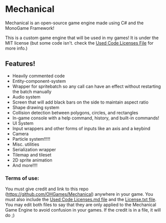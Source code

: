# Mechanical
Mechanical is an open-source game engine made using C# and the MonoGame Framework!

This is a custom game engine that will be used in my games! It is under the MIT license (but some code isn't. check the [Used Code Licenses File](https://github.com/OHGames/Mechanical/blob/main/Use%20Code%20Licenses.md) for more info.)

## Features!
- Heavily commented code
- Entity-component-system
- Wrapper for spritebatch so any call can have an effect without restarting the batch manually
- Audio system
- Screen that will add black bars on the side to maintain aspect ratio
- Shape drawing system
- Collision detection between polygons, circles, and rectangles
- In-game console with a help command, history, and built-in commands!
- UI System
- Input wrappers and other forms of inputs like an axis and a keybind
- Camera
- Particle system!!!!!
- Misc. utilities
- Serialization wrapper
- Tilemap and tileset
- 2D sprite animation
- And more!!!!

### Terms of use:
You must give credit and link to this repo (https://github.com/OHGames/Mechanical) anywhere in your game. You must also include the [Used Code Licenses.md file](https://github.com/OHGames/Mechanical/blob/main/Use%20Code%20Licenses.md) and the [License.txt file](https://github.com/OHGames/Mechanical/blob/main/LICENSE.txt). You may edit both files to say that they are only applied to the Mechanical Game Engine to avoid confusion in your games. If the credit is in a file, it will do ;)
